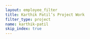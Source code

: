 ```yaml
---
layout: employee_filter
title: Karthik Patil’s Project Work
filter_type: project
name: karthik-patil
skip_index: true
---
```


